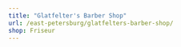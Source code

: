 ```yaml
---
title: "Glatfelter's Barber Shop"
url: /east-petersburg/glatfelters-barber-shop/
shop: Friseur
---
```

